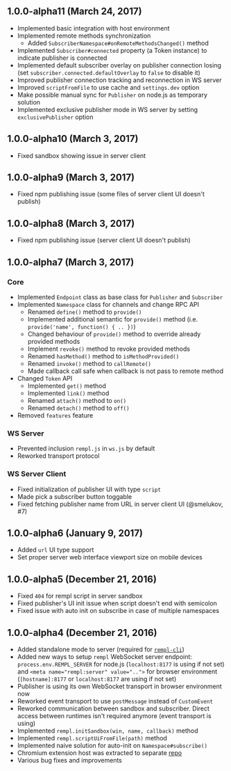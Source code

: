 ## 1.0.0-alpha11 (March 24, 2017)

- Implemented basic integration with host environment
- Implemented remote methods synchronization
    - Added `SubscriberNamespace#onRemoteMethodsChanged()` method
- Implemented `Subscriber#connected` property (a Token instance) to indicate publisher is connected
- Implemented default subscriber overlay on publisher connection losing (set `subscriber.connected.defaultOverlay` to `false` to disable it)
- Improved publisher connection tracking and reconnection in WS server
- Improved `scriptFromFile` to use cache and `settings.dev` option
- Make possible manual sync for `Publisher` on node.js as temporary solution
- Implemented exclusive publisher mode in WS server by setting `exclusivePublisher` option

## 1.0.0-alpha10 (March 3, 2017)

- Fixed sandbox showing issue in server client

## 1.0.0-alpha9 (March 3, 2017)

- Fixed npm publishing issue (some files of server client UI doesn't publish)

## 1.0.0-alpha8 (March 3, 2017)

- Fixed npm publishing issue (server client UI doesn't publish)

## 1.0.0-alpha7 (March 3, 2017)

### Core

- Implemented `Endpoint` class as base class for `Publisher` and `Subscriber`
- Implemented `Namespace` class for channels and change RPC API
    - Renamed `define()` method to `provide()`
    - Implemented additional semantic for `provide()` method (i.e. `provide('name', function() { .. })`)
    - Changed behaviour of `provide()` method to override already provided methods
    - Implement `revoke()` method to revoke provided methods
    - Renamed `hasMethod()` method to `isMethodProvided()`
    - Renamed `invoke()` method to `callRemote()`
    - Made callback call safe when callback is not pass to remote method
- Changed `Token` API
    - Implemented `get()` method
    - Implemented `link()` method
    - Renamed `attach()` method to `on()`
    - Renamed `detach()` method to `off()`
- Removed `features` feature

### WS Server

- Prevented inclusion `rempl.js` in `ws.js` by default
- Reworked transport protocol

### WS Server Client

- Fixed initialization of publisher UI with type `script`
- Made pick a subscriber button toggable
- Fixed fetching publisher name from URL in server client UI (@smelukov, #7)

## 1.0.0-alpha6 (January 9, 2017)

- Added `url` UI type support
- Set proper server web interface viewport size on mobile devices

## 1.0.0-alpha5 (December 21, 2016)

- Fixed `404` for rempl script in server sandbox
- Fixed publisher's UI init issue when script doesn't end with semicolon
- Fixed issue with auto init on subscribe in case of multiple namespaces

## 1.0.0-alpha4 (December 21, 2016)

- Added standalone mode to server (required for [`rempl-cli`](https://github.com/rempl/rempl-cli))
- Added new ways to setup `rempl` WebSocket server endpoint: `process.env.REMPL_SERVER` for node.js (`localhost:8177` is using if not set) and `<meta name="rempl:server" value="..">` for browser environment (`[hostname]:8177` or `localhost:8177` are using if not set)
- Publisher is using its own WebSocket transport in browser environment now
- Reworked event transport to use `postMessage` instead of `CustomEvent`
- Reworked communication between sandbox and subscriber. Direct access between runtimes isn't required anymore (event transport is using)
- Implemented `rempl.initSandbox(win, name, callback)` method
- Implemented `rempl.scriptUiFromFile(path)` method
- Implemented naive solution for auto-init on `Namespace#subscribe()`
- Chromium extension host was extracted to separate [repo](https://github.com/rempl/host-chromium-extension)
- Various bug fixes and improvements
